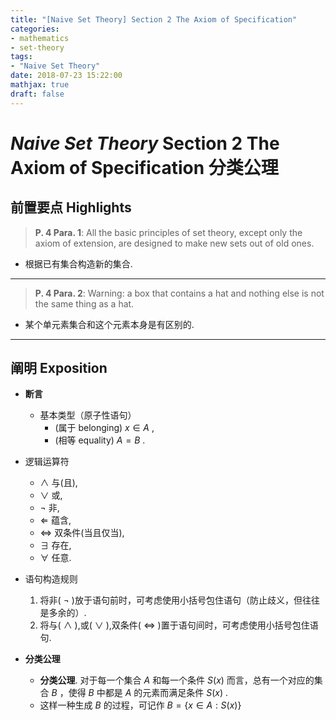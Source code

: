 ```yaml
---
title: "[Naive Set Theory] Section 2 The Axiom of Specification"
categories:
- mathematics
- set-theory
tags:
- "Naive Set Theory"
date: 2018-07-23 15:22:00
mathjax: true
draft: false
---
```

# *Naive Set Theory* Section 2 The Axiom of Specification 分类公理
<!--more-->

## 前置要点 Highlights
> **P. 4 Para. 1**: All the basic principles of set theory, except only the axiom of extension, are designed to make new sets out of old ones.
* 根据已有集合构造新的集合.

----------

> **P. 4 Para. 2**: Warning: a box that contains a hat and nothing else is not the same thing as a hat.
* 某个单元素集合和这个元素本身是有区别的.

----------

## 阐明 Exposition
* **断言**
    - 基本类型（原子性语句）
        * (属于 belonging) $x\in A$ ,
        * (相等 equality) $A=B$ .
* 逻辑运算符
    - $\wedge$ 与(且),
    - $\vee$ 或,
    - $\neg$ 非,
    - $\Leftarrow$ 蕴含,
    - $\Leftrightarrow$ 双条件(当且仅当),
    - $\exists$ 存在,
    - $\forall$ 任意.

* 语句构造规则
    1. 将非( $\neg$ )放于语句前时，可考虑使用小括号包住语句（防止歧义，但往往是多余的）.
    2. 将与( $\wedge$ ),或( $\vee$ ),双条件( $\Leftrightarrow$ )置于语句间时，可考虑使用小括号包住语句.

* **分类公理**
    - **分类公理**. 对于每一个集合 $A$ 和每一个条件 $S(x)$ 而言，总有一个对应的集合 $B$ ，使得 $B$ 中都是 $A$ 的元素而满足条件 $S(x)$ .
    - 这样一种生成 $B$ 的过程，可记作 $B=\{x\in A:S(x)\}$ 